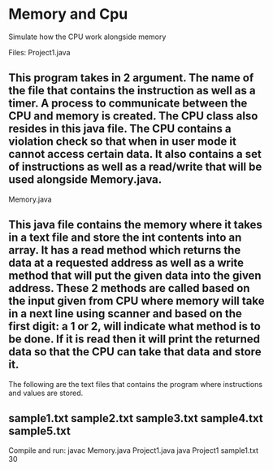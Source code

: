 # Memory and Cpu
 Simulate how the CPU work alongside memory
 
Files:
Project1.java

This program takes in 2 argument. The name of the file that contains the instruction as well as a timer.
A process to communicate between the CPU and memory is created. The CPU class also resides in this java file.
The CPU contains a violation check so that when in user mode it cannot access certain data. It also contains 
a set of instructions as well as a read/write that will be used alongside Memory.java.
-----------------------
Memory.java

This java file contains the memory where it takes in a text file and store the int contents into an array.
It has a read method which returns the data at a requested address as well as a write method that will
put the given data into the given address. These 2 methods are called based on the input given from CPU where
memory will take in a next line using scanner and based on the first digit: a 1 or 2, will indicate what 
method is to be done. If it is read then it will print the returned data so that the CPU can take that data 
and store it.
-----------------------
The following are the text files that contains the program where instructions and values are stored.

sample1.txt
sample2.txt
sample3.txt
sample4.txt
sample5.txt
-----------------------


Compile and run:
javac Memory.java Project1.java
java Project1 sample1.txt 30

